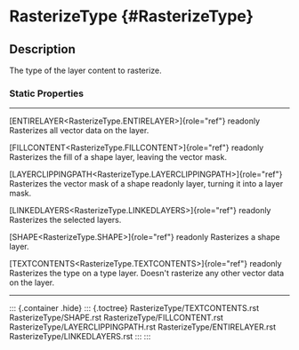 RasterizeType {#RasterizeType}
=============

Description
-----------

The type of the layer content to rasterize.

### Static Properties

  -------------------------------------------------------------------- ----------------------------------------
  [ENTIRELAYER\<RasterizeType.ENTIRELAYER\>]{role="ref"} readonly      Rasterizes all vector data on the layer.

  [FILLCONTENT\<RasterizeType.FILLCONTENT\>]{role="ref"} readonly      Rasterizes the fill of a shape layer,
                                                                       leaving the vector mask.

  [LAYERCLIPPINGPATH\<RasterizeType.LAYERCLIPPINGPATH\>]{role="ref"}   Rasterizes the vector mask of a shape
  readonly                                                             layer, turning it into a layer mask.

  [LINKEDLAYERS\<RasterizeType.LINKEDLAYERS\>]{role="ref"} readonly    Rasterizes the selected layers.

  [SHAPE\<RasterizeType.SHAPE\>]{role="ref"} readonly                  Rasterizes a shape layer.

  [TEXTCONTENTS\<RasterizeType.TEXTCONTENTS\>]{role="ref"} readonly    Rasterizes the type on a type layer.
                                                                       Doesn\'t rasterize any other vector data
                                                                       on the layer.
  -------------------------------------------------------------------- ----------------------------------------

::: {.container .hide}
::: {.toctree}
RasterizeType/TEXTCONTENTS.rst RasterizeType/SHAPE.rst
RasterizeType/FILLCONTENT.rst RasterizeType/LAYERCLIPPINGPATH.rst
RasterizeType/ENTIRELAYER.rst RasterizeType/LINKEDLAYERS.rst
:::
:::
